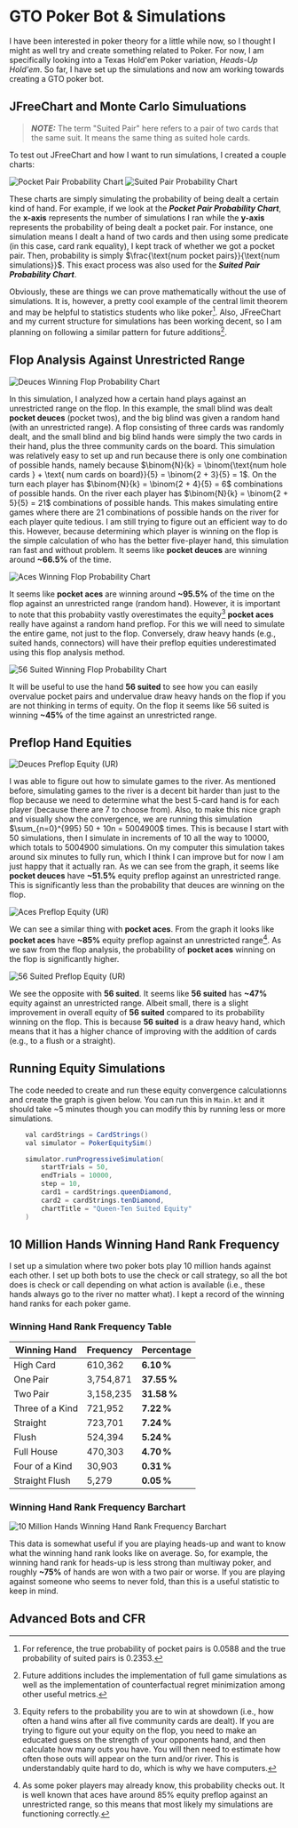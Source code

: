 # GTO Poker Bot & Simulations

I have been interested in poker theory for a little while now, so I thought I might as well try and create something related to Poker. For now, I am specifically looking into
a Texas Hold'em Poker variation, *Heads-Up Hold'em*. So far, I have set up the simulations and now am working towards creating a GTO poker bot.

## JFreeChart and Monte Carlo Simuluations

> **_NOTE:_**  The term "Suited Pair" here refers to a pair of two cards that the same suit. It means the same thing as suited hole cards.

To test out JFreeChart and how I want to run simulations, I created a couple charts:

![Pocket Pair Probability Chart](src/main/resources/pktpairprob.png)
![Suited Pair Probability Chart](src/main/resources/suitpairprob.png)

These charts are simply simulating the probability of being dealt a certain kind of hand. For example, if we look at the ***Pocket Pair Probability Chart***, 
the **x-axis** represents the number of simulations I ran while the **y-axis** represents the probability of being dealt a pocket pair. For instance, 
one simulation means I dealt a hand of two cards and then using some predicate (in this case, card rank equality), I kept track of whether we got a pocket pair. 
Then, probability is simply $\frac{\text{num pocket pairs}}{\text{num simulations}}$. This exact process was also used for the ***Suited Pair Probability Chart***.

Obviously, these are things we can prove mathematically without the use of simulations. It is, however, a pretty cool example of the central limit theorem and may be
helpful to statistics students who like poker[^1]. Also, JFreeChart and my current structure for simulations has been working decent, so I am planning on following a similar
pattern for future additions[^2].

## Flop Analysis Against Unrestricted Range

![Deuces Winning Flop Probability Chart](src/main/resources/deucesflopprob.png)

In this simulation, I analyzed how a certain hand plays against an unrestricted range on the flop. In this example, the small blind was dealt **pocket deuces** (pocket twos), and the big blind was given a random hand (with an unrestricted range).  A flop consisting of three cards was randomly dealt, and the small blind and big blind hands were simply the two cards in their hand, plus the three community cards on the board. This simulation was relatively easy to set up and run because there is only one combination of possible hands, namely because $\binom{N}{k} = \binom{\text{num hole cards } + \text{ num cards on board}}{5} = \binom{2 + 3}{5} = 1$. On the turn each player has $\binom{N}{k} = \binom{2 + 4}{5} = 6$ combinations of possible hands. On the river each player has $\binom{N}{k} = \binom{2 + 5}{5} = 21$ combinations of possible hands. This makes simulating entire games where there are 21 combinations of possible hands on the river for each player quite tedious. I am still trying to figure out an efficient way to do this. However, because determining which player is winning on the flop is the simple calculation of who has the better five-player hand, this simulation ran fast and without problem. It seems like **pocket deuces** are winning around **~66.5%** of the time.

![Aces Winning Flop Probability Chart](src/main/resources/acesflopprob.png)

It seems like **pocket aces** are winning around **~95.5%** of the time on the flop against an unrestricted range (random hand). However, it is important to note that this probabiity vastly overestimates the equity[^3] **pocket aces** really have against a random hand preflop. For this we will need to simulate the entire game, not just to the flop. Conversely, draw heavy hands (e.g., suited hands, connectors) will have their preflop equities underestimated using this flop analysis method.

![56 Suited Winning Flop Probability Chart](src/main/resources/56suitedflopprob.png)

It will be useful to use the hand **56 suited** to see how you can easily overvalue pocket pairs and undervalue draw heavy hands on the flop if you are not thinking in terms of equity. On the flop it seems like 56 suited is winning **~45%** of the time against an unrestricted range.

## Preflop Hand Equities

![Deuces Preflop Equity (UR)](src/main/resources/deucesshowdownprob.png)

I was able to figure out how to simulate games to the river. As mentioned before, simulating games to the river is a decent bit harder than just to the flop because we need to determine what the best 5-card hand is for each player (because there are 7 to choose from). Also, to make this nice graph and visually show the convergence, we are running this simulation $\sum_{n=0}^{995} 50 + 10n = 5004900$ times. This is because I start with $50$ simulations, then I simulate in increments of $10$ all the way to $10000$, which totals to $5004900$ simulations. On my computer this simulation takes around six minutes to fully run, which I think I can improve but for now I am just happy that it actually ran. As we can see from the graph, it seems like **pocket deuces** have **~51.5%** equity preflop against an unrestricted range. This is significantly less than the probability that deuces are winning on the flop.

![Aces Preflop Equity (UR)](src/main/resources/acesshowdownprob.png)

We can see a similar thing with **pocket aces**. From the graph it looks like **pocket aces** have **~85%** equity preflop against an unrestricted range[^4]. As we saw from the flop analysis, the probability of **pocket aces** winning on the flop is significantly higher.

![56 Suited Preflop Equity (UR)](src/main/resources/56suitedshowdownprob.png)

We see the opposite with **56 suited**. It seems like **56 suited** has **~47%** equity against an unrestricted range. Albeit small, there is a slight improvement in overall equity of **56 suited** compared to its probability winning on the flop. This is because **56 suited** is a draw heavy hand, which means that it has a higher chance of improving with the addition of cards (e.g., to a flush or a straight). 

## Running Equity Simulations

The code needed to create and run these equity convergence calculationns and create the graph is given below. You can run this in ````Main.kt```` and it should take ~5 minutes though you can modify this by running less or more simulations.

````java
    val cardStrings = CardStrings()
    val simulator = PokerEquitySim()

    simulator.runProgressiveSimulation(
        startTrials = 50,
        endTrials = 10000,
        step = 10,
        card1 = cardStrings.queenDiamond,
        card2 = cardStrings.tenDiamond,
        chartTitle = "Queen-Ten Suited Equity"
    )
````

## 10 Million Hands Winning Hand Rank Frequency

I set up a simulation where two poker bots play 10 million hands against each other. I set up both bots to use the check or call strategy, so all the bot does is check or call depending on what action is available (i.e., these hands always go to the river no matter what). I kept a record of the winning hand ranks for each poker game.

### Winning Hand Rank Frequency Table

| Winning Hand     | Frequency | Percentage |
|------------------|-----------|------------|
| High Card        | 610,362   | **6.10 %** |
| One Pair         | 3,754,871 | **37.55 %**|
| Two Pair         | 3,158,235 | **31.58 %**|
| Three of a Kind  | 721,952   | **7.22 %** |
| Straight         | 723,701   | **7.24 %** |
| Flush            | 524,394   | **5.24 %** |
| Full House       | 470,303   | **4.70 %** |
| Four of a Kind   | 30,903    | **0.31 %** |
| Straight Flush   | 5,279     | **0.05 %** |

### Winning Hand Rank Frequency Barchart

![10 Million Hands Winning Hand Rank Frequency Barchart](src/main/resources/handrankfreqbarchart10000000.png)

This data is somewhat useful if you are playing heads-up and want to know what the winning hand rank looks like on average. So, for example, the winning hand rank for heads-up is less strong than multiway poker, and roughly **~75%** of hands are won with a two pair or worse. If you are playing against someone who seems to never fold, than this is a useful statistic to keep in mind.

## Advanced Bots and CFR


[^1]: For reference, the true probability of pocket pairs is 0.0588 and the true probability of suited pairs is 0.2353.
[^2]: Future additions includes the implementation of full game simulations as well as the implementation of counterfactual regret minimization among other useful metrics.
[^3]: Equity refers to the probability you are to win at showdown (i.e., how often a hand wins after all five community cards are dealt). If you are trying to figure out your equity on the flop, you need to make an educated guess on the strength of your opponents hand, and then calculate how many outs you have. You will then need to estimate how often those outs will appear on the turn and/or river. This is understandably quite hard to do, which is why we have computers.
[^4]: As some poker players may already know, this probability checks out. It is well known that aces have around 85% equity preflop against an unrestricted range, so this means that most likely my simulations are functioning correctly.
